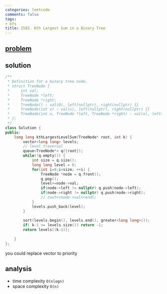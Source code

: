 ```yaml
---
categories: leetcode
comments: false
tags:
- bfs
title: 2583. Kth Largest Sum in a Binary Tree
---
```


## [problem](https://leetcode.com/problems/kth-largest-sum-in-a-binary-tree/)
## solution

```c++
/**
 * Definition for a binary tree node.
 * struct TreeNode {
 *     int val;
 *     TreeNode *left;
 *     TreeNode *right;
 *     TreeNode() : val(0), left(nullptr), right(nullptr) {}
 *     TreeNode(int x) : val(x), left(nullptr), right(nullptr) {}
 *     TreeNode(int x, TreeNode *left, TreeNode *right) : val(x), left(left), right(right) {}
 * };
 */
class Solution {
public:
    long long kthLargestLevelSum(TreeNode* root, int k) {
        vector<long long> levels;
        // level traversal
        queue<TreeNode*> q({root});
        while(!q.empty()) {
            int size = q.size();
            long long level = 0;
            for(int i=0;i<size; ++i) {
                TreeNode *node = q.front();
                q.pop();
                level+=node->val;
                if(node->left != nullptr) q.push(node->left);
                if(node->right != nullptr) q.push(node->right);
                // cout<<node->val<<endl;
            }
            levels.push_back(level);
        }
        
        sort(levels.begin(), levels.end(), greater<long long>());
        if( k-1 >= levels.size()) return -1;
        return levels[(k-1)];
        
    }
};
```
you could replace vector to priority

## analysis
- time complexity `O(nlogn)`
- space complexity `O(n)` 